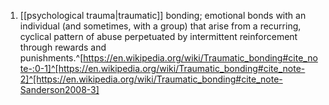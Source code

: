 1. [[psychological trauma|traumatic]] bonding; emotional bonds with an individual (and sometimes, with a group) that arise from a recurring, cyclical pattern of abuse perpetuated by intermittent reinforcement through rewards and punishments.^[https://en.wikipedia.org/wiki/Traumatic_bonding#cite_note-:0-1]^[https://en.wikipedia.org/wiki/Traumatic_bonding#cite_note-2]^[https://en.wikipedia.org/wiki/Traumatic_bonding#cite_note-Sanderson2008-3]